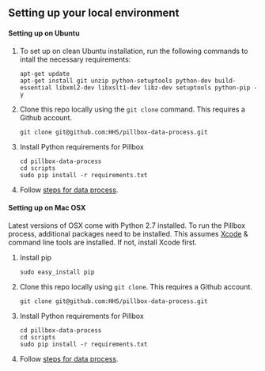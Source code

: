 ## Setting up your local environment

#### Setting up on Ubuntu

1. To set up on clean Ubuntu installation, run the following commands to intall the necessary requirements:

    ```
    apt-get update
    apt-get install git unzip python-setuptools python-dev build-essential libxml2-dev libxslt1-dev libz-dev setuptools python-pip -y
    ```

2. Clone this repo locally using the `git clone` command. This requires a Github account.

    ```
    git clone git@github.com:HHS/pillbox-data-process.git
    ```

3. Install Python requirements for Pillbox

    ```
    cd pillbox-data-process
    cd scripts
    sudo pip install -r requirements.txt
    ```

4. Follow [steps for data process](https://github.com/HHS/pillbox-data-process/tree/master/scripts#pillbox-data-process).

#### Setting up on Mac OSX

Latest versions of OSX come with Python 2.7 installed. To run the Pillbox process, additional packages need to be installed. This assumes [Xcode](https://developer.apple.com/xcode/downloads/) & command line tools are installed. If not, install Xcode first.

1. Install pip

    ```
    sudo easy_install pip
    ```

2. Clone this repo locally using `git clone`. This requires a Github account.

    ```
    git clone git@github.com:HHS/pillbox-data-process.git
    ```

3. Install Python requirements for Pillbox

    ```
    cd pillbox-data-process
    cd scripts
    sudo pip install -r requirements.txt
    ```

4. Follow [steps for data process](https://github.com/HHS/pillbox-data-process/tree/master/scripts#pillbox-data-process).
